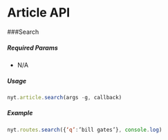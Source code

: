# Article API
###Search

##### *Required Params*

- N/A

##### *Usage*
```javascript
nyt.article.search(args -g, callback)
```

##### *Example*
```javascript
nyt.routes.search({‘q’:’bill gates’}, console.log)
```

